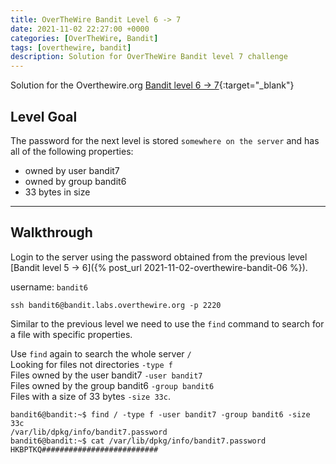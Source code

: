 ```yaml
---
title: OverTheWire Bandit Level 6 -> 7
date: 2021-11-02 22:27:00 +0000
categories: [OverTheWire, Bandit]
tags: [overthewire, bandit]
description: Solution for OverTheWire Bandit level 7 challenge
---
```


Solution for the Overthewire.org [Bandit level 6 -> 7](https://overthewire.org/wargames/bandit/bandit7.html){:target="\_blank"}  

## Level Goal

The password for the next level is stored `somewhere on the server` and has all of the following properties:

* owned by user bandit7
* owned by group bandit6
* 33 bytes in size

---

## Walkthrough

Login to the server using the password obtained from the previous level [Bandit level 5 -> 6]({% post_url 2021-11-02-overthewire-bandit-06 %}).  

username: `bandit6`  

```ssh
ssh bandit6@bandit.labs.overthewire.org -p 2220
```

Similar to the previous level we need to use the `find` command to search for a file with specific properties.  

Use `find` again to search the whole server `/`  
Looking for files not directories `-type f`  
Files owned by the user bandit7 `-user bandit7`  
Files owned by the group bandit6 `-group bandit6`  
Files with a size of 33 bytes `-size 33c`.  

```console
bandit6@bandit:~$ find / -type f -user bandit7 -group bandit6 -size 33c
/var/lib/dpkg/info/bandit7.password
bandit6@bandit:~$ cat /var/lib/dpkg/info/bandit7.password
HKBPTKQ##########################
```
